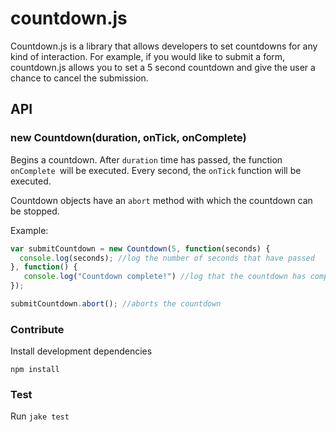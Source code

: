 # countdown.js

Countdown.js is a library that allows developers to set countdowns for any kind of interaction.  For example, if you would
like to submit a form, countdown.js allows you to set a 5 second countdown and give the user a chance to cancel the
submission. 

## API

### new Countdown(duration, onTick, onComplete)

Begins a countdown.  After `duration` time has passed, the function `onComplete `will be executed.  Every second, the `onTick`
function will be executed.  

Countdown objects have an `abort` method with which the countdown can be stopped.  

Example:

```javascript
var submitCountdown = new Countdown(5, function(seconds) {
  console.log(seconds); //log the number of seconds that have passed
}, function() {
   console.log("Countdown complete!") //log that the countdown has complete
});

submitCountdown.abort(); //aborts the countdown
```

### Contribute

Install development dependencies
```
npm install
```

### Test

Run `jake test`
